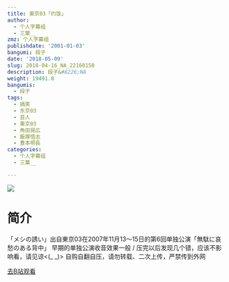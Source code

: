 ```yaml
---
title: 東京03「约饭」
author:
  - 个人字幕组
  - 三葉__
zmz: 个人字幕组
publishdate: '2001-01-03'
bangumi: 段子
date: '2018-05-09'
slug: 2018-04-16_NA_22160150
description: 段子&#8226;NA
weight: 19491.0
bangumis:
  - 段子
tags:
  - 搞笑
  - 东京03
  - 芸人
  - 東京03
  - 角田晃広
  - 飯塚悟志
  - 豊本明長
categories:
  - 个人字幕组
  - 三葉__

---
```

![](https://i.imgur.com/K8yv6k7.jpg)
# 简介  
「メシの誘い」出自東京03在2007年11月13～15日的第6回单独公演「無駄に哀愁のある背中」
早期的单独公演收音效果一般 / 压完以后发现几个错，应该不影响看，请见谅<(_ _)>
自购自翻自压，请勿转载、二次上传，严禁传到外网  

[去B站观看](https://www.bilibili.com/video/av22160150/)
 
